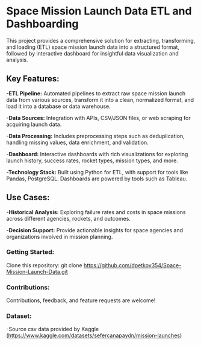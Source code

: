 # **Space Mission Launch Data ETL and Dashboarding**

This project provides a comprehensive solution for extracting, transforming, and loading (ETL) space mission launch data into a structured format, followed by interactive dashboard for insightful data visualization and analysis.

## **Key Features:**

**-ETL Pipeline:** Automated pipelines to extract raw space mission launch data from various sources, transform it into a clean, normalized format, and load it into a database or data warehouse.

**-Data Sources:** Integration with APIs, CSV/JSON files, or web scraping for acquiring launch data.

**-Data Processing:** Includes preprocessing steps such as deduplication, handling missing values, data enrichment, and validation.

**-Dashboard:** Interactive dashboards with rich visualizations for exploring launch history, success rates, rocket types, mission types, and more.

**-Technology Stack:** Built using Python for ETL, with support for tools like Pandas, PostgreSQL. Dashboards are powered by tools such as Tableau.

## **Use Cases:**

**-Historical Analysis:** Exploring failure rates and costs in space missions across different agencies, rockets, and outcomes.

**-Decision Support:** Provide actionable insights for space agencies and organizations involved in mission planning.

### Getting Started:

Clone this repository: git clone https://github.com/dpetkov354/Space-Mission-Launch-Data.git

### Contributions:

Contributions, feedback, and feature requests are welcome!

### Dataset:

-Source csv data provided by Kaggle (https://www.kaggle.com/datasets/sefercanapaydn/mission-launches)
